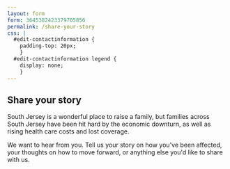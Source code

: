 ```yaml
---
layout: form
form: 3645382423379705856
permalink: /share-your-story
css: |
  #edit-contactinformation {
    padding-top: 20px;
    }
  #edit-contactinformation legend {
    display: none;
    }
---
```


## Share your story

South Jersey is a wonderful place to raise a family, but families across South Jersey have been hit hard by the economic downturn, as well as rising health care costs and lost coverage.

We want to hear from you. Tell us your story on how you've been affected, your thoughts on how to move forward, or anything else you'd like to share with us.
